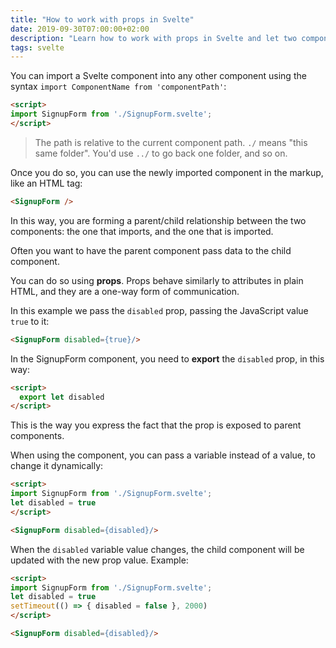 ```yaml
---
title: "How to work with props in Svelte"
date: 2019-09-30T07:00:00+02:00
description: "Learn how to work with props in Svelte and let two components with a parent/child relationship communicate with each other"
tags: svelte
---
```


You can import a Svelte component into any other component using the syntax `import ComponentName from 'componentPath'`:

```html
<script>
import SignupForm from './SignupForm.svelte';
</script>
```

> The path is relative to the current component path. `./` means "this same folder". You'd use `../` to go back one folder, and so on.

Once you do so, you can use the newly imported component in the markup, like an HTML tag:

```html
<SignupForm />
```

In this way, you are forming a parent/child relationship between the two components: the one that imports, and the one that is imported.

Often you want to have the parent component pass data to the child component.

You can do so using **props**. Props behave similarly to attributes in plain HTML, and they are a one-way form of communication.

In this example we pass the `disabled` prop, passing the JavaScript value `true` to it:

```html
<SignupForm disabled={true}/>
```

In the SignupForm component, you need to **export** the `disabled` prop, in this way:

```html
<script>
  export let disabled
</script>
```

This is the way you express the fact that the prop is exposed to parent components.

When using the component, you can pass a variable instead of a value, to change it dynamically:


```html
<script>
import SignupForm from './SignupForm.svelte';
let disabled = true
</script>

<SignupForm disabled={disabled}/>
```

When the `disabled` variable value changes, the child component will be updated with the new prop value. Example:

```html
<script>
import SignupForm from './SignupForm.svelte';
let disabled = true
setTimeout(() => { disabled = false }, 2000)
</script>

<SignupForm disabled={disabled}/>
```